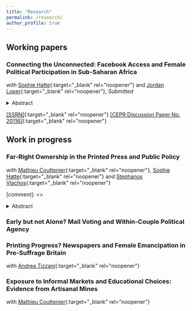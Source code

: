 ```yaml
---
title: "Research"
permalink: /research/
author_profile: true
---
```


## Working papers 

### Connecting the Unconnected: Facebook Access and Female Political Participation in Sub-Saharan Africa
with [Sophie Hatte][hatte_link]{:target="_blank" rel="noopener"} and [Jordan Loper][loper_link]{:target="_blank" rel="noopener"}, *Submitted* 

<style>
  .line-break {
    margin-bottom: 0.2px; /* Adjust the value to control the size of the space after the line break */
  }
</style>
<details>
<summary>Abstract </summary>
<div style="text-align: justify">
<small>
Can social media help promote female access to political positions? Using data from 8,814 parliamentary races across 17 sub-Saharan African countries, we explore this question in a context of significant political underrepresentation of women and rising Facebook penetration over the past decade. We leverage the staggered introduction of Facebook's Free Basics--i.e., free access to Facebook through partner mobile operators--across constituencies and time, documenting the success of this connectivity shock and its subsequent effect on female political representation. We find that the availability of Facebook's Free Basics significantly increases the election of female candidates, but only after one electoral cycle. This effect is driven by female candidates endorsed by established political parties and running for the first time. Uncovering the underlying mechanisms, we document a large, positive relationship between social media use and egalitarian gender norms, particularly regarding women in politics. Examining users' online network structures, we show that this association is driven by exposure to diverse and progressive content, and that such online connections are key to Free Basics' electoral impact. Finally, we find that Free Basics' effect is contingent on the presence of fair elections but is amplified where traditional press freedom is limited </small> <br><br>

</div>
</details>

[\[SSRN\]][HLT_ssrn]{:target="_blank" rel="noopener"} [\[CEPR Discussion Paper No. 20116\]][HLT_cepr]{:target="_blank" rel="noopener"} 


## Work in progress

### Far-Right Ownership in the Printed Press and Public Policy
with [Mathieu Couttenier][couttenier_link]{:target="_blank" rel="noopener"}, [Sophie Hatte][hatte_link]{:target="_blank" rel="noopener"} and [Stephanos Vlachos][vlachos_link]{:target="_blank" rel="noopener"}

<style>
  .line-break {
    margin-bottom: 0.2px; /* Adjust the value to control the size of the space after the line break */
  }
</style>


[comment]: <> <details>
[comment]: <> <summary>Abstract </summary>
[comment]: <> <div style="text-align: justify">
[comment]: <> <small>
[comment]: <> Newspapers shape the beliefs and attitudes of citizens, creating room for politicians to extract a large political dividend of controlling the press.  By studying the take-over of one of the most important newspapers in Switzerland (the <i>Bazler Zeitung</i>) in 2010 by a prominent figure of the Swiss right-wing populist party (Swiss People’s Party, SVP), we estimate how politically motivated ownership in the media industry affects preferences towards public policy. By collecting the universe of news articles published in German-speaking Switzerland since 2006 by 7 leading daily newspapers, we show that, following the take-over, the editorial-line of the <i>Bazler Zeitung</i> converged towards the platform of the SVP. This convergence is particularly strong in weeks preceding important electoral events. In addition, we document endogenous responses in content production by the <i>Bazler Zeitung</i>’s competitors. Leveraging Switzerland’s referendum system on public policy issues, we measure alignment with political parties on policy preferences at the municipality level for 145 referendums over the 2002-2023 period. We show that the take-over significantly increased turnout and alignment with the SVP in municipalities where the <i>Bazler Zeitung</i> was circulating prior to it. </small> <br><br>
[comment]: <> </div>
[comment]: <> </details>


### Early but not Alone? Mail Voting and Within-Couple Political Agency 


### Printing Progress? Newspapers and Female Emancipation in Pre-Suffrage Britain
with [Andrea Tizzani][tizzani_link]{:target="_blank" rel="noopener"}

### Exposure to Informal Markets and Educational Choices: Evidence from Artisanal Mines
with [Mathieu Couttenier][couttenier_link]{:target="_blank" rel="noopener"}


[//]: # (Paper links)
[HLT_ssrn]: https://papers.ssrn.com/sol3/papers.cfm?abstract_id=5176903
[HLT_cergic]: https://hal.science/hal-04988949
[HLT_cepr]: https://cepr.org/publications/dp20116

[//]: # (Co-authors)
[hatte_link]: https://sites.google.com/site/sophiehatte/
[couttenier_link]: https://sites.google.com/site/coutteniermathieu/home
[loper_link]: https://sites.google.com/view/jordanloper/home
[vlachos_link]: https://www.stephanosvlachos.com/
[tizzani_link]: https://www.andreatizzani.com/
